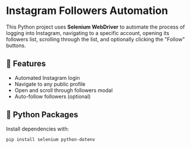 # Instagram Followers Automation

This Python project uses **Selenium WebDriver** to automate the process of logging into Instagram, navigating to a specific account, opening its followers list, scrolling through the list, and optionally clicking the "Follow" buttons.

## 🚀 Features

- Automated Instagram login
- Navigate to any public profile
- Open and scroll through followers modal
- Auto-follow followers (optional)

## 🧰 Python Packages

Install dependencies with:

```bash
pip install selenium python-dotenv
